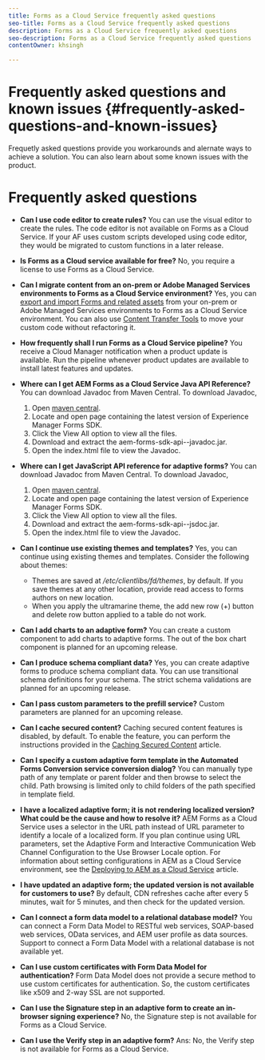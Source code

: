 ```yaml
---
title: Forms as a Cloud Service frequently asked questions 
seo-title: Forms as a Cloud Service frequently asked questions
description: Forms as a Cloud Service frequently asked questions
seo-description: Forms as a Cloud Service frequently asked questions
contentOwner: khsingh

---
```


# Frequently asked questions and known issues {#frequently-asked-questions-and-known-issues}

Frequetly asked questions provide you workarounds and alernate ways to achieve a solution. You can also learn about some known issues with the product.

# Frequently asked questions

* **Can I use code editor to create rules?** 
You can use the visual editor to create the rules. The code editor is not available on Forms as a Cloud Service. If your AF uses custom scripts developed using code editor, they would be migrated to custom functions in a later release. 

* **Is Forms as a Cloud service available for free?** 
No, you require a license to use Forms as a Cloud Service. 

* **Can I migrate content from an on-prem or Adobe Managed Services environments to Forms as a Cloud Service environment?**
Yes, you can [export and import Forms and related assets](import-export-forms-templates.md) from your on-prem or Adobe Managed Services environments to Forms as a Cloud Service environment. You can also use [Content Transfer Tools](https://docs.adobe.com/content/help/en/experience-manager-cloud-service/moving/home.html) to move your custom code without refactoring it.

* **How frequently shall I run Forms as a Cloud Service pipeline?**
You receive a Cloud Manager notification when a product update is available. Run the pipeline whenever product updates are available to install latest features and updates. 

* **Where can I get AEM Forms as a Cloud Service Java API Reference?**
You can download Javadoc from Maven Central. To download Javadoc, 
    1.	Open [maven central](https://mvnrepository.com/artifact/com.adobe.aem/aem-forms-sdk-api).
    2.	Locate and open page containing the latest version of Experience Manager Forms SDK.
    3.	Click the View All option to view all the files.
    4.	Download and extract the aem-forms-sdk-api-<version>-javadoc.jar.  
    5.	Open the index.html file to view the Javadoc. 


* **Where can I get JavaScript API reference for adaptive forms?**
You can download Javadoc from Maven Central. To download Javadoc, 
    1.	Open [maven central](https://mvnrepository.com/artifact/com.adobe.aem/aem-forms-sdk-api).
    2.	Locate and open page containing the latest version of Experience Manager Forms SDK.
    3.	Click the View All option to view all the files.
    4.	Download and extract the aem-forms-sdk-api-<version>-jsdoc.jar.  
    5.	Open the index.html file to view the Javadoc. 

* **Can I continue use existing themes and templates?**
Yes, you can continue using existing themes and templates. Consider the following about themes:
    * Themes are saved at */etc/clientlibs/fd/themes*, by default. If you save themes at any other location, provide read access to forms authors on new location. 
    * When you apply the ultramarine theme, the add new row (+) button and delete row button applied to a table do not work. 


* **Can I add charts to an adaptive form?** 
You can create a custom component to add charts to adaptive forms. The out of the box chart component is planned for an upcoming release. 

* **Can I produce schema compliant data?** 
Yes, you can create adaptive forms to produce schema compliant data. You can use transitional schema definitions for your schema. The strict schema validations are planned for an upcoming release.

* **Can I pass custom parameters to the prefill service?**
Custom parameters are planned for an upcoming release.

* **Can I cache secured content?**
Caching secured content features is disabled, by default. To enable the feature, you can perform the instructions provided in the [Caching Secured Content](https://docs.adobe.com/content/help/en/experience-manager-dispatcher/using/configuring/permissions-cache.html) article.


* **Can I specify a custom adaptive form template in the Automated Forms Conversion service conversion dialog?**
You can manually type path of any template or parent folder and then browse to select the child. Path browsing is limited only to child folders of the path specified in template field. 


* **I have a localized adaptive form; it is not rendering localized version? What could be the cause and how to resolve it?**
AEM Forms as a Cloud Service uses a selector in the URL path instead of URL parameter to identify a locale of a localized form. If you plan continue using URL parameters, set the Adaptive Form and Interactive Communication Web Channel Configuration to the Use Browser Locale option. For information about setting configurations in AEM as a Cloud Service environment, see the [Deploying to AEM as a Cloud Service](https://docs.adobe.com/content/help/en/experience-manager-cloud-service/implementing/deploying/overview.html#osgi-configuration) article. 


* **I have updated an adaptive form; the updated version is not available for customers to use?**
By default, CDN refreshes cache after every 5 minutes, wait for 5 minutes, and then check for the updated version. 

* **Can I connect a form data model to a relational database model?**
You can connect a Form Data Model to RESTful web services, SOAP-based web services, OData services, and AEM user profile as data sources. Support to connect a Form Data Model with a relational database is not available yet.  

* **Can I use custom certificates with Form Data Model for authentication?**
Form Data Model does not provide a secure method to use custom certificates for authentication. So, the custom certificates like x509 and 2-way SSL are not supported.  

* **Can I use the Signature step in an adaptive form to create an in-browser signing experience?**
No, the Signature step is not available for Forms as a Cloud Service.

* **Can I use the Verify step in an adaptive form?**
Ans: No, the Verify step is not available for Forms as a Cloud Service.
